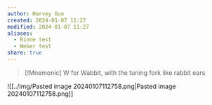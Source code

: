 ```yaml
---
author: Harvey Guo
created: 2024-01-07 11:27
modified: 2024-01-07 11:27
aliases:
  - Rinne test
  - Weber test
share: true
---
```


>[!Mnemonic] 
>W for Wabbit, with the tuning fork like rabbit ears

![[../img/Pasted image 20240107112758.png|Pasted image 20240107112758.png]]